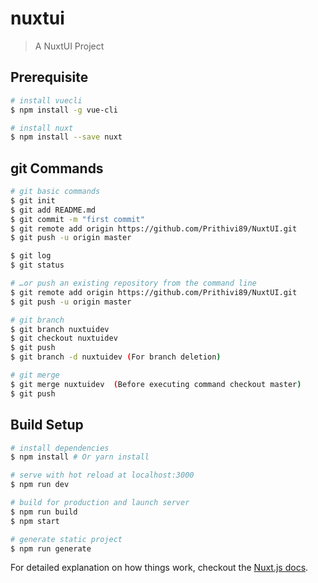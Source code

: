 # nuxtui

> A NuxtUI Project

## Prerequisite
``` bash
# install vuecli
$ npm install -g vue-cli

# install nuxt
$ npm install --save nuxt

```

## git Commands
``` bash
# git basic commands
$ git init
$ git add README.md
$ git commit -m "first commit"
$ git remote add origin https://github.com/Prithivi89/NuxtUI.git
$ git push -u origin master

$ git log
$ git status

# …or push an existing repository from the command line
$ git remote add origin https://github.com/Prithivi89/NuxtUI.git
$ git push -u origin master

# git branch
$ git branch nuxtuidev
$ git checkout nuxtuidev
$ git push
$ git branch -d nuxtuidev (For branch deletion)

# git merge 
$ git merge nuxtuidev  (Before executing command checkout master)
$ git push
```


## Build Setup

``` bash
# install dependencies
$ npm install # Or yarn install

# serve with hot reload at localhost:3000
$ npm run dev

# build for production and launch server
$ npm run build
$ npm start

# generate static project
$ npm run generate
```

For detailed explanation on how things work, checkout the [Nuxt.js docs](https://github.com/nuxt/nuxt.js).
